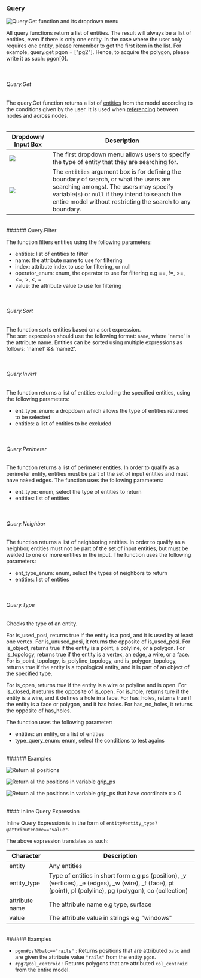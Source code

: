### Query

![Query.Get function and its dropdown menu](../assets/chapter_3_assets/querygetfinal.png)

All query functions return a list of entities. The result will always be a list of entities, even if there is only one entity. In the case where the user only requires one entity, please remember to get the first item in the list. For example, query.get pgon = ["pg2"]. Hence, to acquire the polygon, please write it as such: pgon[0].<br>

<br>

###### Query.Get

The query.Get function returns a list of [entities](../chapter_2_geo-info_data_model/Entities.md) from the model according to the conditions given by the user. It is used when [referencing](Rules.md) between nodes and across nodes. <br><br>

| Dropdown/ Input Box | Description |
| -- | -- |
| ![](../assets/chapter_3_assets/Query1.png)<br>| The first dropdown menu allows users to specify the type of entity that they are searching for. |
| ![](../assets/chapter_3_assets/Query2.png)<br>| The `entities` argument box is for defining the boundary of search, or what the users are searching amongst. The users may specify variable(s) or `null` if they intend to search the entire model without restricting the search to any boundary. |

<br>
###### Query.Filter

The function filters entities using the following parameters: <br>
* entities: list of entities to filter
* name: the attribute name to use for filtering
* index: attribute index to use for filtering, or null
* operator_enum: enum, the operator to use for filtering e.g ==, !=, >=, <=, >, <, =
* value: the attribute value to use for filtering

<br>

###### Query.Sort

The function sorts entities based on a sort expression. <br>
The sort expression should use the following format: `name`, where 'name' is the attribute name. Entities can be sorted using multiple expressions as follows: 'name1' && 'name2'. <br>

<br>

###### Query.Invert

The function returns a list of entities excluding the specified entities, using the following parameters: <br>
* ent_type_enum: a dropdown which allows the type of entities returned to be selected
* entities: a list of entities to be excluded

<br>

###### Query.Perimeter

The function returns a list of perimeter entities. In order to qualify as a perimeter entity, entities must be part of the set of input entities and must have naked edges. The function uses the following parameters: <br>
* ent_type: enum, select the type of entities to return
* entities: list of entities

<br>

###### Query.Neighbor

The function returns a list of neighboring entities. In order to qualify as a neighbor, entities must not be part of the set of input entities, but must be welded to one or more entities in the input. The function uses the following parameters:
* ent_type_enum: enum, select the types of neighbors to return
* entities: list of entities

<br>

###### Query.Type

Checks the type of an entity. <br>

For is_used_posi, returns true if the entity is a posi, and it is used by at least one vertex. For is_unused_posi, it returns the opposite of is_used_posi. For is_object, returns true if the entity is a point, a polyline, or a polygon. For is_topology, returns true if the entity is a vertex, an edge, a wire, or a face. For is_point_topology, is_polyline_topology, and is_polygon_topology, returns true if the entity is a topological entity, and it is part of an object of the specified type.

For is_open, returns true if the entity is a wire or polyline and is open. For is_closed, it returns the opposite of is_open. For is_hole, returns ture if the entity is a wire, and it defines a hole in a face. For has_holes, returns true if the entity is a face or polygon, and it has holes. For has_no_holes, it returns the opposite of has_holes.

The function uses the following parameter: <br>
* entities: an entity, or a list of entities
* type_query_enum: enum, select the conditions to test agains


<br>
###### Examples

![Return all positions](../assets/chapter_3_assets/queryGet2.png)

![Return all the positions in variable grip_ps](../assets/chapter_3_assets/queryGet3.png)

![Return all the positions in variable grip_ps that have coordinate x > 0](../assets/chapter_3_assets/queryGet4.png)

<br>
#### Inline Query Expression

Inline Query Expression is in the form of `entity#entity_type?@attributename=="value"`.

The above expression translates as such:

| Character | Description |
| -- | -- |
| entity | Any entities |
| entity_type | Type of entities in short form e.g ps (position), _v (vertices), _e (edges), _w (wire), _f (face), pt (point), pl (polyline), pg (polygon), co (collection)|
| attribute name | The attribute name e.g type, surface |
| value | The attribute value in strings e.g "windows" |

<br>
###### Examples

* `pgon#ps?@balc=="rails"` : Returns positions that are attributed `balc` and are given the attribute value `"rails"` from the entity `pgon`.
* `#pg?@col_centroid` : Returns polygons that are attributed `col_centroid` from the entire model. 